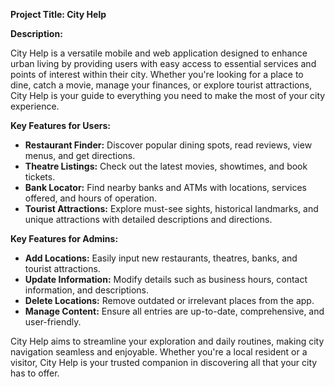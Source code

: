 **Project Title: City Help**

**Description:**

City Help is a versatile mobile and web application designed to enhance urban living by providing users with easy access to essential services and points of interest within their city. Whether you're looking for a place to dine, catch a movie, manage your finances, or explore tourist attractions, City Help is your guide to everything you need to make the most of your city experience.

**Key Features for Users:**

- **Restaurant Finder:** Discover popular dining spots, read reviews, view menus, and get directions.
- **Theatre Listings:** Check out the latest movies, showtimes, and book tickets.
- **Bank Locator:** Find nearby banks and ATMs with locations, services offered, and hours of operation.
- **Tourist Attractions:** Explore must-see sights, historical landmarks, and unique attractions with detailed descriptions and directions.

**Key Features for Admins:**

- **Add Locations:** Easily input new restaurants, theatres, banks, and tourist attractions.
- **Update Information:** Modify details such as business hours, contact information, and descriptions.
- **Delete Locations:** Remove outdated or irrelevant places from the app.
- **Manage Content:** Ensure all entries are up-to-date, comprehensive, and user-friendly.

City Help aims to streamline your exploration and daily routines, making city navigation seamless and enjoyable. Whether you're a local resident or a visitor, City Help is your trusted companion in discovering all that your city has to offer.
